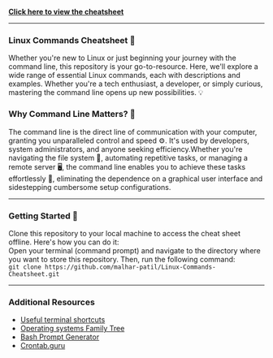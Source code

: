 **[Click here to view the cheatsheet](./commands.html)**
* * *
### Linux Commands Cheatsheet 🐧
Whether you're new to Linux or just beginning your journey with the command line, this repository is your go-to-resource. Here, we'll explore a wide range of essential Linux commands, each with descriptions and examples. Whether you're a tech enthusiast, a developer, or simply curious, mastering the command line opens up new possibilities. 💡

### Why Command Line Matters? 🤔
The command line is the direct line of communication with your computer, granting you unparalleled control and speed ⚙️. It's used by developers, system administrators, and anyone seeking efficiency.Whether you're navigating the file system 📁, automating repetitive tasks, or managing a remote server 🖥️, the command line enables you to achieve these tasks effortlessly 🎯, eliminating the dependence on a graphical user interface and sidestepping cumbersome setup configurations. 
* * * 
### Getting Started 🏁
Clone this repository to your local machine to access the cheat sheet offline. Here's how you can do it:<br>
Open your terminal (command prompt) and navigate to the directory where you want to store this repository. Then, run the following command:<br>
`git clone https://github.com/malhar-patil/Linux-Commands-Cheatsheet.git`
* * *
### Additional Resources
- [Useful terminal shortcuts](shortcuts.md)
- [Operating systems Family Tree](https://eylenburg.github.io/os_familytree.htm)
- [Bash Prompt Generator](https://ezprompt.net/)
- [Crontab.guru](https://crontab.guru/)










